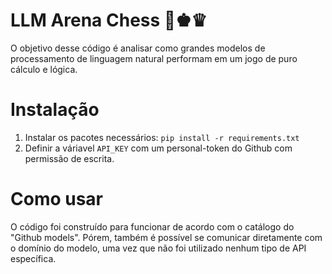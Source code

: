 # LLM Arena Chess 🤖♚♛

O objetivo desse código é analisar como grandes modelos de processamento de linguagem natural performam em um jogo de puro cálculo e lógica.

# Instalação

1. Instalar os pacotes necessários: `pip install -r requirements.txt`
2. Definir a váriavel `API_KEY` com um personal-token do Github com permissão de escrita.

# Como usar

O código foi construído para funcionar de acordo com o catálogo do "Github models".
Pórem, também é possível se comunicar diretamente com o domínio do modelo, uma vez que não foi utilizado nenhum tipo de API específica.